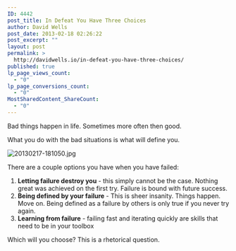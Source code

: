 ```yaml
---
ID: 4442
post_title: In Defeat You Have Three Choices
author: David Wells
post_date: 2013-02-18 02:26:22
post_excerpt: ""
layout: post
permalink: >
  http://davidwells.io/in-defeat-you-have-three-choices/
published: true
lp_page_views_count:
  - "0"
lp_page_conversions_count:
  - "0"
MostSharedContent_ShareCount:
  - "0"
---
```

Bad things happen in life. Sometimes more often then good.

What you do with the bad situations is what will define you.

<img src="http://www.davidwells.tv/wp-content/uploads/2013/02/20130217-181050.jpg" alt="20130217-181050.jpg" class="alignnone size-full" />

There are a couple options you have when you have failed:

<ol>
	<li><strong>Letting failure destroy you</strong> - this simply cannot be the case. Nothing great was achieved on the first try. Failure is bound with future success.</li>
	<li><strong>Being defined by your failure</strong> - This is sheer insanity. Things happen. Move on. Being defined as a failure by others is only true if you never try again. </li>
	<li><strong>Learning from failure</strong> - failing fast and iterating quickly are skills that need to be in your toolbox</li>

</ol>

Which will you choose? This is a rhetorical question.
